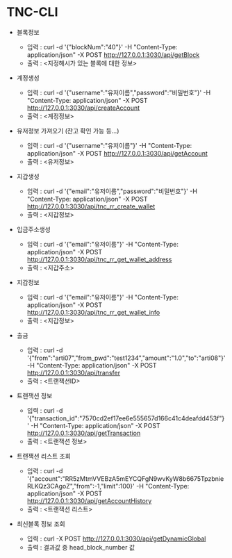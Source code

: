 # TNC-CLI

- 블록정보

  - 입력 : curl -d '{"blockNum":"40"}' -H "Content-Type: application/json" -X POST http://127.0.0.1:3030/api/getBlock
  - 출력 : <지정해시가 있는 블록에 대한 정보>

- 계정생성

  - 입력 : curl -d '{"username":"유저이름","password":"비밀번호"}' -H "Content-Type: application/json" -X POST http://127.0.0.1:3030/api/createAccount
  - 출력 : <계정정보>

- 유저정보 가져오기 (잔고 확인 가능 등...)

  - 입력 : curl -d '{"username":"유저이름"}' -H "Content-Type: application/json" -X POST http://127.0.0.1:3030/api/getAccount
  - 출력 : <유저정보>

- 지갑생성

  - 입력 : curl -d '{"email":"유저이름","password":"비밀번호"}' -H "Content-Type: application/json" -X POST http://127.0.0.1:3030/api/tnc_rr_create_wallet
  - 출력 : <지갑정보>

- 입금주소생성

  - 입력 : curl -d '{"email":"유저이름"}' -H "Content-Type: application/json" -X POST http://127.0.0.1:3030/api/tnc_rr_get_wallet_address
  - 출력 : <지갑주소>

- 지갑정보

  - 입력 : curl -d '{"email":"유저이름"}' -H "Content-Type: application/json" -X POST http://127.0.0.1:3030/api/tnc_rr_get_wallet_info
  - 출력 : <지갑정보>

- 출금

  - 입력 : curl -d '{"from":"arti07","from_pwd":"test1234","amount":"1.0","to":"arti08"}' -H "Content-Type: application/json" -X POST http://127.0.0.1:3030/api/transfer
  - 출력 : <트랜잭션ID>

- 트랜잭션 정보

  - 입력 : curl -d '{"transaction_id":"7570cd2ef17ee6e555657d166c41c4deafdd453f"}' -H "Content-Type: application/json" -X POST http://127.0.0.1:3030/api/getTransaction
  - 출력 : <트랜잭션 정보>

- 트랜잭션 리스트 조회

  - 입력 : curl -d '{"account":"RR5zMtmVVEBzA5mEYCQFgN9wvKyW8b6675TpzbnieRLKQz3CAgoZ","from":-1,"limit":100}' -H "Content-Type: application/json" -X POST http://127.0.0.1:3030/api/getAccountHistory
  - 출력 : <트랜잭션 리스트>

- 최신블록 정보 조회

  - 입력 : curl -X POST http://127.0.0.1:3030/api/getDynamicGlobal
  - 출력 : 결과값 중 head_block_number 값
